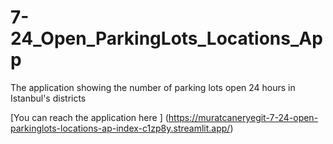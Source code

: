 # 7-24_Open_ParkingLots_Locations_App
The application showing the number of parking lots open 24 hours in Istanbul's districts

[You can reach the application here ]
(https://muratcaneryegit-7-24-open-parkinglots-locations-ap-index-c1zp8y.streamlit.app/)
